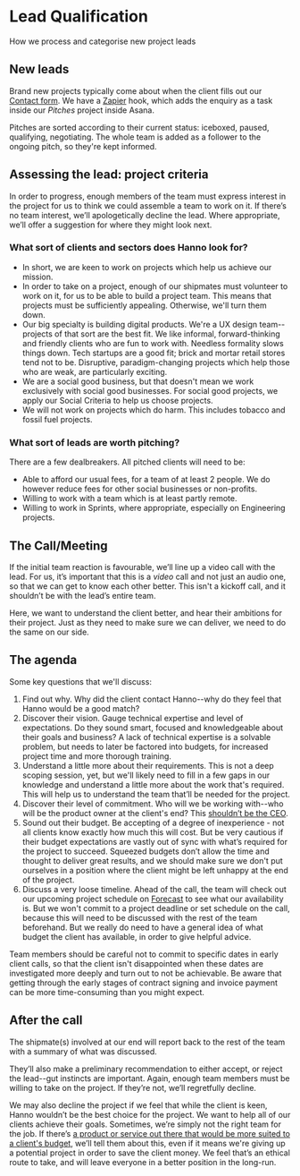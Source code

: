 # Lead Qualification

How we process and categorise new project leads

## New leads

Brand new projects typically come about when the client fills out our [Contact form](https://hanno.co/contact/). We have a [Zapier](https://zapier.com/) hook, which adds the enquiry as a task inside our _Pitches_ project inside Asana.

Pitches are sorted according to their current status: iceboxed, paused, qualifying, negotiating. The whole team is added as a follower to the ongoing pitch, so they're kept informed.

## Assessing the lead: project criteria

In order to progress, enough members of the team must express interest in the project for us to think we could assemble a team to work on it. If there’s no team interest, we’ll apologetically decline the lead. Where appropriate, we’ll offer a suggestion for where they might look next.

### What sort of clients and sectors does Hanno look for?
- In short, we are keen to work on projects which help us achieve our mission.
- In order to take on a project, enough of our shipmates must volunteer to work on it, for us to be able to build a project team. This means that projects must be sufficiently appealing. Otherwise, we'll turn them down.
- Our big specialty is building digital products. We're a UX design team--projects of that sort are the best fit. We like informal, forward-thinking and friendly clients who are fun to work with. Needless formality slows things down. Tech startups are a good fit; brick and mortar retail stores tend not to be. Disruptive, paradigm-changing projects which help those who are weak, are particularly exciting.
- We are a social good business, but that doesn't mean we work exclusively with social good businesses. For social good projects, we apply our Social Criteria to help us choose projects.
- We will not work on projects which do harm. This includes tobacco and fossil fuel projects.

### What sort of leads are worth pitching?

There are a few dealbreakers. All pitched clients will need to be:
- Able to afford our usual fees, for a team of at least 2 people. We do however reduce fees for other social businesses or non-profits.
- Willing to work with a team which is at least partly remote.
- Willing to work in Sprints, where appropriate, especially on Engineering projects.

## The Call/Meeting

If the initial team reaction is favourable, we’ll line up a video call with the lead. For us, it’s important that this is a _video_ call and not just an audio one, so that we can get to know each other better. This isn't a kickoff call, and it shouldn’t be with the lead’s entire team.

Here, we want to understand the client better, and hear their ambitions for their project. Just as they need to make sure we can deliver, we need to do the same on our side.

## The agenda

Some key questions that we'll discuss:

1. Find out why. Why did the client contact Hanno--why do they feel that Hanno would be a good match?
2. Discover their vision. Gauge technical expertise and level of expectations. Do they sound smart, focused and knowledgeable about their goals and business? A lack of technical expertise is a solvable problem, but needs to later be factored into budgets, for increased project time and more thorough training.
3. Understand a little more about their requirements. This is not a deep scoping session, yet, but we'll likely need to fill in a few gaps in our knowledge and understand a little more about the work that's required. This will help us to understand the team that’ll be needed for the project.
4. Discover their level of commitment. Who will we be working with--who will be the product owner at the client's end? This [shouldn’t be the CEO](http://hanno.co/logbook/ceo-product-owner).
5. Sound out their budget. Be accepting of a degree of inexperience - not all clients know exactly how much this will cost. But be very cautious if their budget expectations are vastly out of sync with what’s required for the project to succeed. Squeezed budgets don’t allow the time and thought to deliver great results, and we should make sure we don't put ourselves in a position where the client might be left unhappy at the end of the project.
6. Discuss a very loose timeline. Ahead of the call, the team will check out our upcoming project schedule on [Forecast](https://forecastapp.com/) to see what our availability is. But we won't commit to a project deadline or set schedule on the call, because this will need to be discussed with the rest of the team beforehand. But we really do need to have a general idea of what budget the client has available, in order to give helpful advice.

Team members should be careful not to commit to specific dates in early client calls, so that the client isn't disappointed when these dates are investigated more deeply and turn out to not be achievable. Be aware that getting through the early stages of contract signing and invoice payment can be more time-consuming than you might expect.

## After the call

The shipmate(s) involved at our end will report back to the rest of the team with a summary of what was discussed.

They’ll also make a preliminary recommendation to either accept, or reject the lead--gut instincts are important. Again, enough team members must be willing to take on the project. If they’re not, we’ll regretfully decline.

We may also decline the project if we feel that while the client is keen, Hanno wouldn’t be the best choice for the project. We want to help all of our clients achieve their goals. Sometimes, we’re simply not the right team for the job. If there’s [a product or service out there that would be more suited to a client's budget](http://hanno.co/logbook/reinventing-wheel), we’ll tell them about this, even if it means we're giving up a potential project in order to save the client money. We feel that’s an ethical route to take, and will leave everyone in a better position in the long-run.
